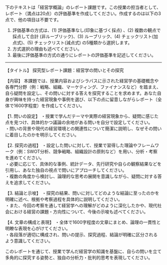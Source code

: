 下のテキストは「経営学概論」のレポート課題です。この授業の担当者として、レポート（満点は20点）の評価基準を作成してください。作成するのは以下の3点で、他の項目は不要です。

1. 評価基準の方式は、(1) 評価基準なし(印象に基づく採点) 、(2) 複数の観点で採点して合計  (非ルーブリック)、(3) ルーブリック、(4) チェックリスト(加点式)、(5) チェックリスト(減点式) の5種類から選択します。
2. 方式選択の理由も述べてください。
3. 最後に評価基準の方式の通りにレポートの評価基準を記述してください。

---------------------------------------
【タイトル】
探究型レポート課題：経営学の問いとその探究

【内容】
本課題では、授業内容およびシラバスに示された経営学の基礎概念や各専門分野（例：戦略、組織、マーケティング、ファイナンスなど）を踏まえ、自ら疑問を設定し、その問いに対する答えを探究することを求めます。あなた自身が興味を持った経営現象や事例を選び、以下の点に留意しながらレポート（全体で1600字程度）を作成してください。

【1. 問いの設定】
・授業で学んだテーマや実際の経営現象から、疑問に感じた点を見つけ、具体的かつ議論の余地がある問いを自分で設定してください。  
・問いの背景や現代の経営環境との関連性について簡潔に説明し、なぜその問いに着目したのかを明示してください。

【2. 探究の過程】
・設定した問いに対して、授業で習得した理論やフレームワーク（例：SWOT分析、競争戦略、組織設計の原則など）を用い、分析・考察を進めてください。  
・必要に応じて、具体的な事例、統計データ、先行研究や自らの観察結果などを引用し、あなた独自の視点で問いにアプローチしてください。  
・複数の角度から検討し、論理的な思考の展開を意識しながら、疑問に対する答えを追求してください。

【3. 結論と示唆】
・探究の結果、問いに対してどのような結論に至ったのかを明確に述べ、根拠や考察過程を具体的に説明してください。  
・また、今回の考察を通して経営学への理解がどのように深化したかや、現代社会における経営の課題・方向性について、今後の示唆も述べてください。

【4. 文章の構成と表現】
・全体で1600字程度の文章にまとめ、論理の一貫性と明瞭な表現を心がけてください。  
・各段落が適切に構成され、問いの提示、探究過程、結論が明確に区分されるよう意識してください。

このレポートを通じて、授業で学んだ経営学の知識を基盤に、自らの問いを立て多角的に探究する姿勢と、独自の分析力・批判的思考を表現してください。